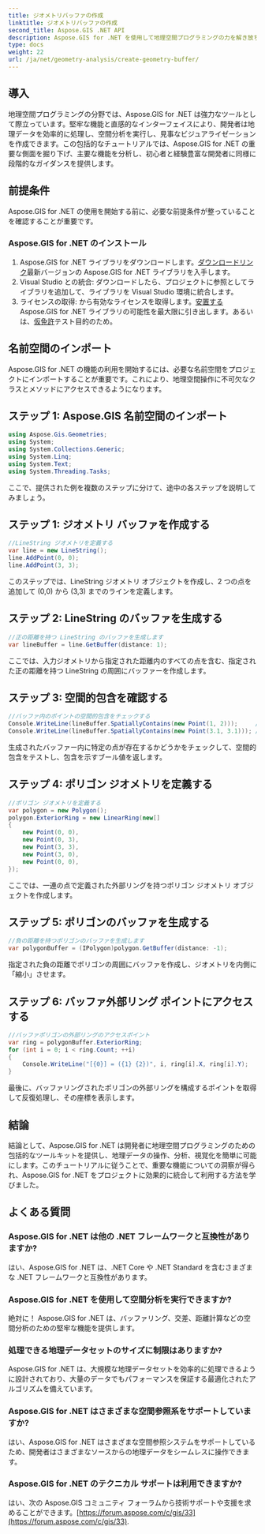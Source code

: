 ```yaml
---
title: ジオメトリバッファの作成
linktitle: ジオメトリバッファの作成
second_title: Aspose.GIS .NET API
description: Aspose.GIS for .NET を使用して地理空間プログラミングの力を解き放ちます。空間分析、データの視覚化などを簡単に実行します。
type: docs
weight: 22
url: /ja/net/geometry-analysis/create-geometry-buffer/
---
```

## 導入
地理空間プログラミングの分野では、Aspose.GIS for .NET は強力なツールとして際立っています。堅牢な機能と直感的なインターフェイスにより、開発者は地理データを効率的に処理し、空間分析を実行し、見事なビジュアライゼーションを作成できます。この包括的なチュートリアルでは、Aspose.GIS for .NET の重要な側面を掘り下げ、主要な機能を分析し、初心者と経験豊富な開発者に同様に段階的なガイダンスを提供します。
## 前提条件
Aspose.GIS for .NET の使用を開始する前に、必要な前提条件が整っていることを確認することが重要です。
### Aspose.GIS for .NET のインストール
1.  Aspose.GIS for .NET ライブラリをダウンロードします。[ダウンロードリンク](https://releases.aspose.com/gis/net/)最新バージョンの Aspose.GIS for .NET ライブラリを入手します。
2. Visual Studio との統合: ダウンロードしたら、プロジェクトに参照としてライブラリを追加して、ライブラリを Visual Studio 環境に統合します。
3. ライセンスの取得: から有効なライセンスを取得します。[安置する](https://purchase.aspose.com/buy)Aspose.GIS for .NET ライブラリの可能性を最大限に引き出します。あるいは、[仮免許](https://purchase.aspose.com/temporary-license/)テスト目的のため。

## 名前空間のインポート
Aspose.GIS for .NET の機能の利用を開始するには、必要な名前空間をプロジェクトにインポートすることが重要です。これにより、地理空間操作に不可欠なクラスとメソッドにアクセスできるようになります。
## ステップ 1: Aspose.GIS 名前空間のインポート
```csharp
using Aspose.Gis.Geometries;
using System;
using System.Collections.Generic;
using System.Linq;
using System.Text;
using System.Threading.Tasks;
```

ここで、提供された例を複数のステップに分けて、途中の各ステップを説明してみましょう。
## ステップ 1: ジオメトリ バッファを作成する
```csharp
//LineString ジオメトリを定義する
var line = new LineString();
line.AddPoint(0, 0);
line.AddPoint(3, 3);
```
このステップでは、LineString ジオメトリ オブジェクトを作成し、2 つの点を追加して (0,0) から (3,3) までのラインを定義します。
## ステップ 2: LineString のバッファを生成する
```csharp
//正の距離を持つ LineString のバッファを生成します
var lineBuffer = line.GetBuffer(distance: 1);
```
ここでは、入力ジオメトリから指定された距離内のすべての点を含む、指定された正の距離を持つ LineString の周囲にバッファーを作成します。
## ステップ 3: 空間的包含を確認する
```csharp
//バッファ内のポイントの空間的包含をチェックする
Console.WriteLine(lineBuffer.SpatiallyContains(new Point(1, 2)));     //真実
Console.WriteLine(lineBuffer.SpatiallyContains(new Point(3.1, 3.1))); //真実
```
生成されたバッファー内に特定の点が存在するかどうかをチェックして、空間的包含をテストし、包含を示すブール値を返します。
## ステップ 4: ポリゴン ジオメトリを定義する
```csharp
//ポリゴン ジオメトリを定義する
var polygon = new Polygon();
polygon.ExteriorRing = new LinearRing(new[]
{
    new Point(0, 0),
    new Point(0, 3),
    new Point(3, 3),
    new Point(3, 0),
    new Point(0, 0),
});
```
ここでは、一連の点で定義された外部リングを持つポリゴン ジオメトリ オブジェクトを作成します。
## ステップ 5: ポリゴンのバッファを生成する
```csharp
//負の距離を持つポリゴンのバッファを生成します
var polygonBuffer = (IPolygon)polygon.GetBuffer(distance: -1);
```
指定された負の距離でポリゴンの周囲にバッファを作成し、ジオメトリを内側に「縮小」させます。
## ステップ 6: バッファ外部リング ポイントにアクセスする
```csharp
//バッファポリゴンの外部リングのアクセスポイント
var ring = polygonBuffer.ExteriorRing;
for (int i = 0; i < ring.Count; ++i)
{
    Console.WriteLine("[{0}] = ({1} {2})", i, ring[i].X, ring[i].Y);
}
```
最後に、バッファリングされたポリゴンの外部リングを構成するポイントを取得して反復処理し、その座標を表示します。

## 結論
結論として、Aspose.GIS for .NET は開発者に地理空間プログラミングのための包括的なツールキットを提供し、地理データの操作、分析、視覚化を簡単に可能にします。このチュートリアルに従うことで、重要な機能についての洞察が得られ、Aspose.GIS for .NET をプロジェクトに効果的に統合して利用する方法を学びました。
## よくある質問
### Aspose.GIS for .NET は他の .NET フレームワークと互換性がありますか?
はい、Aspose.GIS for .NET は、.NET Core や .NET Standard を含むさまざまな .NET フレームワークと互換性があります。
### Aspose.GIS for .NET を使用して空間分析を実行できますか?
絶対に！ Aspose.GIS for .NET は、バッファリング、交差、距離計算などの空間分析のための堅牢な機能を提供します。
### 処理できる地理データセットのサイズに制限はありますか?
Aspose.GIS for .NET は、大規模な地理データセットを効率的に処理できるように設計されており、大量のデータでもパフォーマンスを保証する最適化されたアルゴリズムを備えています。
### Aspose.GIS for .NET はさまざまな空間参照系をサポートしていますか?
はい、Aspose.GIS for .NET はさまざまな空間参照システムをサポートしているため、開発者はさまざまなソースからの地理データをシームレスに操作できます。
### Aspose.GIS for .NET のテクニカル サポートは利用できますか?
はい、次の Aspose.GIS コミュニティ フォーラムから技術サポートや支援を求めることができます。[https://forum.aspose.com/c/gis/33](https://forum.aspose.com/c/gis/33).